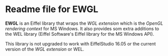 Readme file for EWGL
====================

**EWGL** is an Eiffel library that wraps the *WGL extension* which is the *OpenGL rendering context* for MS Windows. It also provides som extra additions to the WEL library (Eiffel Software's Eiffel library for the MS Windows API).

This library is not upgraded to work with EiffelStudio 16.05 or the current version of the *WGL extension* or WEL.
